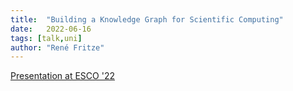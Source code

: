 ```yaml
---
title:  "Building a Knowledge Graph for Scientific Computing"
date:   2022-06-16
tags: [talk,uni]
author: "René Fritze"
---
```


[Presentation at ESCO '22](https://rene.fritze.me/22-esco/)
